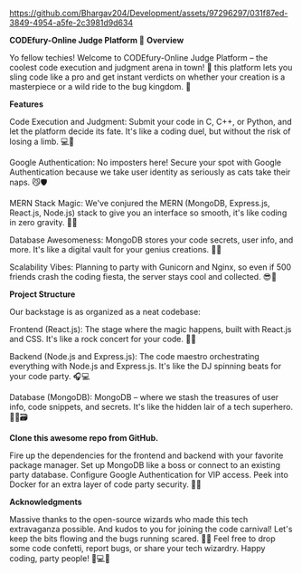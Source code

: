 

https://github.com/Bhargav204/Development/assets/97296297/031f87ed-3849-4954-a5fe-2c3981d9d634

**CODEfury-Online Judge Platform 🚀**
**Overview**

 Yo fellow techies! Welcome to CODEfury-Online Judge Platform – the coolest code execution and judgment arena in town! 🎉 this platform lets you sling code like a pro and get instant verdicts on whether your creation is a masterpiece or a wild ride to the bug kingdom. 🐞

**Features**

Code Execution and Judgment: Submit your code in C, C++, or Python, and let the platform decide its fate. It's like a coding duel, but without the risk of losing a limb. 💻🤖

Google Authentication: No imposters here! Secure your spot with Google Authentication because we take user identity as seriously as cats take their naps. 😼🛡️

MERN Stack Magic: We've conjured the MERN (MongoDB, Express.js, React.js, Node.js) stack to give you an interface so smooth, it's like coding in zero gravity. 🚀🌌

Database Awesomeness: MongoDB stores your code secrets, user info, and more. It's like a digital vault for your genius creations. 🏰🔐

Scalability Vibes: Planning to party with Gunicorn and Nginx, so even if 500 friends crash the coding fiesta, the server stays cool and collected. 😎🚀

**Project Structure**

Our backstage is as organized as a neat codebase:

Frontend (React.js): The stage where the magic happens, built with React.js and CSS. It's like a rock concert for your code. 🎸🎤

Backend (Node.js and Express.js): The code maestro orchestrating everything with Node.js and Express.js. It's like the DJ spinning beats for your code party. 🎧💻

Database (MongoDB): MongoDB – where we stash the treasures of user info, code snippets, and secrets. It's like the hidden lair of a tech superhero. 🦸‍♂️🗃️

**Clone this awesome repo from GitHub.**

Fire up the dependencies for the frontend and backend with your favorite package manager.
Set up MongoDB like a boss or connect to an existing party database.
Configure Google Authentication for VIP access.
Peek into Docker for an extra layer of code party security. 🎉🚀



**Acknowledgments**

Massive thanks to the open-source wizards who made this tech extravaganza possible.
And kudos to you for joining the code carnival! Let's keep the bits flowing and the bugs running scared. 🎊🚀
Feel free to drop some code confetti, report bugs, or share your tech wizardry. Happy coding, party people! 🎉💻✨
